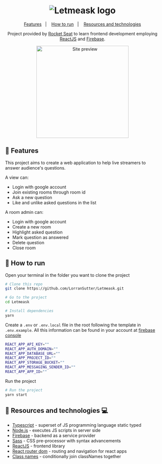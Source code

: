 <h1 align="center">

<img src="https://res.cloudinary.com/lorransutter/image/upload/v1624751380/Let_me_ask/Logo.svg" alt="Letmeask logo"/>

</h1>

<p align="center">
  <a href="#scroll-features">Features</a>&nbsp;&nbsp;&nbsp;|&nbsp;&nbsp;&nbsp;
  <a href="#runner-how-to-run">How to run</a>&nbsp;&nbsp;&nbsp;|&nbsp;&nbsp;&nbsp;
  <a href="#book-resources-and-technologies-computer">Resources and technologies</a>
</p>

<div align="center">

<p>
Project provided by <a href="https://rocketseat.com.br/">Rocket Seat</a> to learn frontend development employing <a href="https://reactjs.org/">ReactJS</a> and <a href="https://firebase.google.com/">Firebase</a>.
</p>

<img src="https://res.cloudinary.com/lorransutter/image/upload/v1624749570/Let_me_ask/Let_me_ask.gif" alt="Site preview" height="300"/>

</div>

## :scroll: Features

This project aims to create a web application to help live streamers to answer audience's questions.

A view can:

- Login with google account
- Join existing rooms through room id
- Ask a new question
- Like and unlike asked questions in the list

A room admin can:

- Login with google account
- Create a new room
- Highlight asked question
- Mark question as answered
- Delete question
- Close room

## :runner: How to run

Open your terminal in the folder you want to clone the project

```sh
# Clone this repo
git clone https://github.com/LorranSutter/Letmeask.git

# Go to the project
cd Letmeask

# Install dependencies
yarn
```

Create a `.env` or `.env.local` file in the root following the template in `.env.example`. All this information can be found in your account at [firebase console](https://console.firebase.google.com/)

```sh
REACT_APP_API_KEY=""
REACT_APP_AUTH_DOMAIN=""
REACT_APP_DATABASE_URL=""
REACT_APP_PROJECT_ID=""
REACT_APP_STORAGE_BUCKET=""
REACT_APP_MESSAGING_SENDER_ID=""
REACT_APP_APP_ID=""
```

Run the project

```sh
# Run the project
yarn start
```

## :book: Resources and technologies :computer:

- [Typescript](https://www.typescriptlang.org/) - superset of JS programming language static typed
- [Node.js](https://nodejs.org/en/) - executes JS scripts in server side
- [Firebase](https://firebase.google.com/) - backend as a service provider
- [Sass](https://sass-lang.com/documentation/syntax) - CSS pre-processor with syntax advancements
- [ReactJS](https://reactjs.org/) - frontend library
- [React router dom](https://www.npmjs.com/package/react-router-dom) - routing and navigation for react apps
- [Class names](https://www.npmjs.com/package/classnames) - conditionally join classNames together